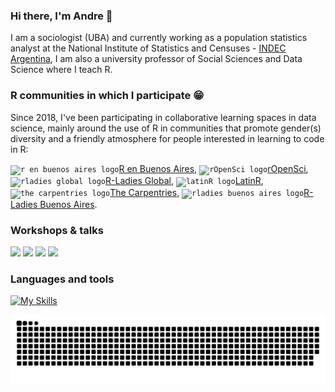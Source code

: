 ### Hi there, I'm Andre 👋

I am a sociologist (UBA) and currently working as a population statistics analyst at the National Institute of Statistics and Censuses - [INDEC Argentina](https://www.indec.gob.ar/), I am also a university professor of Social Sciences and Data Science where I teach R.

###  R communities in which I participate :grin: 

Since 2018, I've been participating in collaborative learning spaces in data science, mainly around the use of R in communities that promote gender(s) diversity and a friendly atmosphere for people interested in learning to code in R:

<code><img height="27" src="https://avatars.githubusercontent.com/u/43609757" alt="r en buenos aires logo"></code>[R en Buenos Aires](https://github.com/renbaires), <code><img height="27" src="https://avatars.githubusercontent.com/u/1200269" alt="rOpenSci logo"></code>[rOpenSci](https://github.com/ropensci), <code><img height="27" src="https://avatars.githubusercontent.com/u/21295846?s=200&v=4" alt="rladies global logo"></code>[R-Ladies Global](https://github.com/rladies), <code><img height="27" src="https://avatars.githubusercontent.com/u/42558048?s=200&v=4" alt="latinR logo"></code>[LatinR](https://github.com/LatinR), <code><img height="27" src="https://avatars.githubusercontent.com/u/19267758?s=200&v=4" alt="the carpentries logo"></code>[The Carpentries](https://github.com/carpentries), <code><img height="27" src="https://avatars.githubusercontent.com/u/38664570?s=200&v=4" alt="rladies buenos aires logo"></code>[R-Ladies Buenos Aires](https://github.com/RLadies-BA).

### Workshops & talks
[![](https://github-readme-stats.vercel.app/api/pin/?username=soyandrea&repo=arcenso-latinR2024)](https://github.com/SoyAndrea/arcenso-latinR2024)
[![](https://github-readme-stats.vercel.app/api/pin/?username=soyandrea&repo=tableropm-latinr2024)](https://github.com/SoyAndrea/tableropm-latinr2024)
[![](https://github-readme-stats.vercel.app/api/pin/?username=soyandrea&repo=tallerEPH)](https://github.com/SoyAndrea/tallerEPH)
[![](https://github-readme-stats.vercel.app/api/pin/?username=rladies-eastlansing&repo=2022-accessible_dataviz)](https://github.com/rladies-eastlansing/2022-accessible_dataviz)

### Languages and tools
[![My Skills](https://skillicons.dev/icons?i=r,git,github,netlify,html,css,sass,markdown,wordpress,ai&theme=light)](https://skillicons.dev)


<picture>
  <source media="(prefers-color-scheme: dark)" srcset="https://github.com/SoyAndrea/SoyAndrea/raw/output/github-contribution-grid-snake.svg" />
  <source media="(prefers-color-scheme: light)" srcset="https://github.com/SoyAndrea/SoyAndrea/raw/output/github-contribution-grid-snake.svg" />
  <img alt="github-snake" src="https://github.com/SoyAndrea/SoyAndrea/raw/output/github-contribution-grid-snake.svg" />
</picture>

